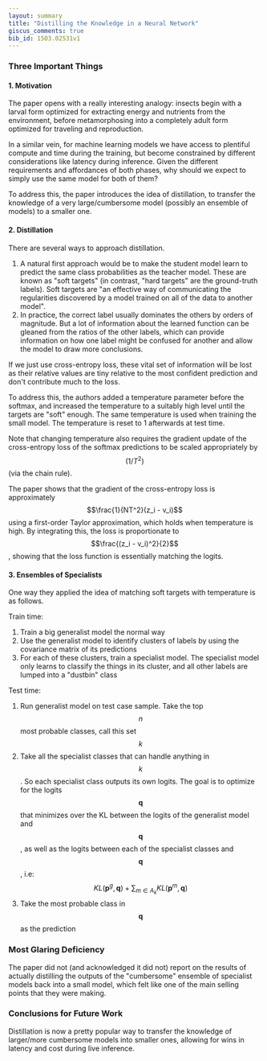 ```yaml
---
layout: summary
title: "Distilling the Knowledge in a Neural Network"
giscus_comments: true
bib_id: 1503.02531v1
---
```


### Three Important Things

#### 1. Motivation

The paper opens with a really interesting analogy: insects begin with a larval
form optimized for extracting energy and nutrients from the environment, before 
metamorphosing into a completely adult form optimized for traveling and
reproduction.

In a similar vein, for machine learning models we have access to plentiful compute and time during the training, but become constrained by different
considerations like latency during inference. 
Given the different requirements and affordances of both phases, why should we
expect to simply use the same model for both of them?

To address this, the paper introduces the idea of distillation, to transfer
the knowledge of a very large/cumbersome model (possibly an ensemble of models)
to a smaller one.

#### 2. Distillation

There are several ways to approach distillation.

1. A natural first approach would be to make the student model learn to predict
the same class probabilities as the teacher model. These are known as "soft targets" (in contrast, "hard targets" are the ground-truth labels). Soft targets are "an effective way of communicating the regularities discovered by a model
trained on all of the data to another model".
2. In practice, the correct label usually dominates the others by
orders of magnitude. But a lot of information about the learned function can be
gleaned from the ratios of the other labels, which can provide information on
how one label might be confused for another and allow the model to draw more
conclusions. 

If we just use cross-entropy loss, these vital set of information will be lost
as their relative values are tiny relative to the most confident prediction and
don't contribute much to the loss. 

To address this, the authors added a temperature parameter before the softmax,
and increased the temperature to a suitably high level until the targets are "soft" enough. The same temperature is used when training the small model.
The temperature is reset to 1 afterwards at test time.

Note that changing temperature also requires the gradient update of the 
cross-entropy loss of the softmax predictions to be scaled appropriately by
$$(1/T^2)$$ (via the chain rule).

The paper shows that the gradient of the cross-entropy loss
is approximately $$\frac{1}{NT^2}(z_i - v_i)$$ using a first-order Taylor
approximation, which holds when temperature is high. By integrating this,
the loss is proportionate to $$\frac{(z_i - v_i)^2}{2}$$, showing that 
the loss function is essentially matching the logits.

#### 3. Ensembles of Specialists

One way they applied the idea of matching soft targets with temperature is as follows.

Train time:
1. Train a big generalist model the normal way
2. Use the generalist model to identify clusters of labels by using the covariance matrix of its predictions
3. For each of these clusters, train a specialist model. The specialist model
only learns to classify the things in its cluster, and all other labels
are lumped into a "dustbin" class

Test time:
1. Run generalist model on test case sample. Take the top $$n$$ most probable
classes, call this set $$k$$
2. Take all the specialist classes that can handle anything in $$k$$.
So each specialist class outputs its own logits. The goal is to optimize for the
logits $$\mathbf{q}$$ that minimizes over the KL between the logits of the generalist model
and $$\mathbf{q}$$
, as well as the logits between each of the specialist classes and $$\mathbf{q}$$, i.e:
    $$K L\left(\mathbf{p}^g, \mathbf{q}\right)+\sum_{m \in A_k} K L\left(\mathbf{p}^m, \mathbf{q}\right)$$
3. Take the most probable class in $$\mathbf{q}$$ as the prediction

### Most Glaring Deficiency

The paper did not (and acknowledged it did not) report on the results of
actually distilling the outputs of the "cumbersome" ensemble of specialist models back into a small model, which felt like one of the main selling points
that they were making.

### Conclusions for Future Work

Distillation is now a pretty popular way to transfer the knowledge of larger/more cumbersome models into smaller ones, allowing for wins in latency and cost
during live inference.